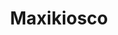 ---
title: "Maxikiosco"
url: /ciudad-autonoma-de-buenos-aires/maxikiosco-segurola/
shop: Allgemein
---